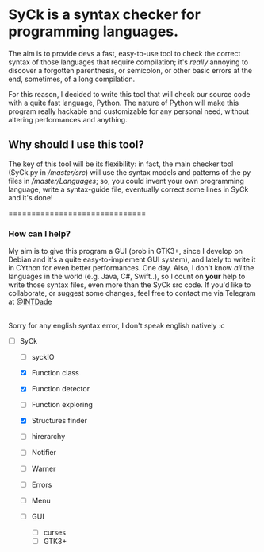 # SyCk is a syntax checker for programming languages.

The aim is to provide devs a fast, easy-to-use tool to check the correct syntax of those languages that require compilation; it's _really_ annoying to discover a forgotten parenthesis, or semicolon, or other basic errors at the end, sometimes, of a long compilation.

For this reason, I decided to write this tool that will check our source code with a quite fast language, Python.
The nature of Python will make this program really hackable and customizable for any personal need, without altering performances and anything.

## Why should I use this tool?
The key of this tool will be its flexibility: in fact, the main checker tool (SyCk.py in _/master/src_) will
use the syntax models and patterns of the py files in _/master/Languages_; so, you could invent your own programming language, write a syntax-guide file, eventually correct some lines in SyCk and it's done!

==============================
### How can I help?
My aim is to give this program a GUI (prob in GTK3+, since I develop on Debian and it's a quite easy-to-implement GUI system), and lately to write it in CYthon for even better performances. One day.
Also, I don't know _all_ the languages in the world (e.g. Java, C#, Swift..), so I count on **your** help to write those syntax files, even more than the SyCk src code.
If you'd like to collaborate, or suggest some changes, feel free to contact me via Telegram at [@INTDade](https://www.t.me/INTDade "davix3f profile")
<br/><br/>

Sorry for any english syntax error, I don't speak english natively :c

- [ ] SyCk
  - [ ] syckIO
  - [x] Function class
  
  - [x] Function detector
  - [ ] Function exploring
  - [x] Structures finder
  - [ ] hirerarchy
  - [ ] Notifier
  - [ ] Warner
  - [ ] Errors
  - [ ] Menu
  - [ ] GUI
    - [ ] curses
    - [ ] GTK3+
